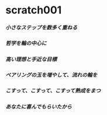 # scratch001
##### 小さなステップを数多く重ねる
##### 哲学を輪の中心に
##### 高い理想と手近な目標
##### ベアリングの玉を増やして、流れの輪を
##### こすって、こすって、こすって熟成をまつ
##### あなたに喜んでもらいたから
